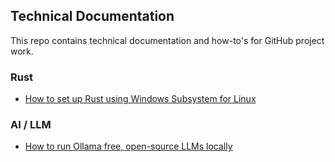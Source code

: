 ## Technical Documentation 

This repo contains technical documentation and how-to's for GitHub project work.

### Rust
* [How to set up Rust using Windows Subsystem for Linux](/rust/rust.md)

### AI / LLM
* [How to run Ollama free, open-source LLMs locally](/ai-llm/ollama.md)
